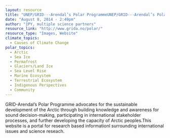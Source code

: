 ```yaml
---
layout: resource
title: "UNEP/GRID-­‐‑Arendal’s Polar ProgrammeUNEP/GRID-­‐‑Arendal’s Polar ProgrammeUNEP/GRID-­‐‑Arendal’s Polar Programme"
date: "August 8, 2014 - 2:49pm"
author: "IPY, multiple science partners"
resource_link: "http://www.grida.no/polar/"
resource_type: "Images, Website"
climate_topics:
  - Causes of Climate Change
polar_topics:
  - Arctic
  - Sea Ice
  - Permafrost
  - Glaciers/Land Ice
  - Sea Level Rise
  - Marine Ecosystem
  - Terrestrial Ecosystem
  - Indigenous Perspectives
  - Community
---
```


GRID-Arendal’s Polar Programme advocates for the sustainable development of the Arctic through building knowledge and awareness for sound decision-making, participating in international stakeholder processes, and further developing the capacity of Arctic peoples.This website is a portal for research based informationl surrounding international issues and science reseach.
